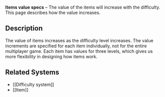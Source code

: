 **Items value specs** – The value of the items will increase with the difficulty. This page describes how the value increases.
## Description
The value of items increases as the difficulty level increases. The value increments are specified for each item individually, not for the entire multiplayer game. Each item has values for three levels, which gives us more flexibility in designing how items work.
## Related Systems
- [[Difficulty system]]
- [[Item]]